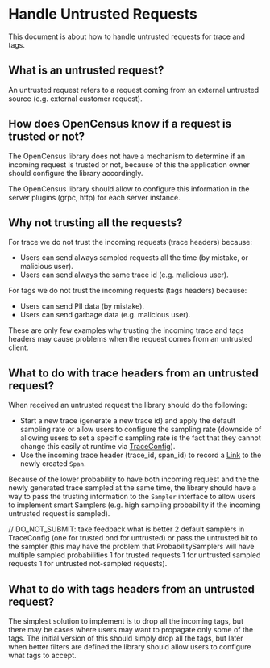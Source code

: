 # Handle Untrusted Requests

This document is about how to handle untrusted requests for trace and tags.

## What is an untrusted request?
An untrusted request refers to a request coming from an external untrusted source (e.g. external
customer request).

## How does OpenCensus know if a request is trusted or not?
The OpenCensus library does not have a mechanism to determine if an incoming request is trusted 
or not, because of this the application owner should configure the library accordingly.

The OpenCensus library should allow to configure this information in the server plugins (grpc, 
http) for each server instance.

## Why not trusting all the requests?
For trace we do not trust the incoming requests (trace headers) because:
* Users can send always sampled requests all the time (by mistake, or malicious user).
* Users can send always the same trace id (e.g. malicious user).

For tags we do not trust the incoming requests (tags headers) because:
* Users can send PII data (by mistake).
* Users can send garbage data (e.g. malicious user).

These are only few examples why trusting the incoming trace and tags headers may cause problems
when the request comes from an untrusted client.

## What to do with trace headers from an untrusted request?
When received an untrusted request the library should do the following:
* Start a new trace (generate a new trace id) and apply the default sampling rate or allow users
to configure the sampling rate (downside of allowing users to set a specific sampling rate is the
fact that they cannot change this easily at runtime via [TraceConfig](../trace/TraceConfig.md)).
* Use the incoming trace header (trace_id, span_id) to record a [Link][SpanDataModel] to the newly
created `Span`.

Because of the lower probability to have both incoming request and the the newly generated trace
sampled at the same time, the library should have a way to pass the trusting information to the
`Sampler` interface to allow users to implement smart Samplers (e.g. high sampling probability if
the incoming untrusted request is sampled).

// DO_NOT_SUBMIT: take feedback what is better 2 default samplers in TraceConfig (one for trusted
ond for untrusted) or pass the untrusted bit to the sampler (this may have the problem that
ProbabilitySamplers will have multiple sampled probabilities 1 for trusted requests 1 for
untrusted sampled requests 1 for untrusted not-sampled requests).

## What to do with tags headers from an untrusted request?
The simplest solution to implement is to drop all the incoming tags, but there may be cases where
users may want to propagate only some of the tags. The initial version of this should simply drop
all the tags, but later when better filters are defined the library should allow users to
configure what tags to accept.

[SpanDataModel]: https://github.com/census-instrumentation/opencensus-proto/blob/master/opencensus/proto/trace/trace.proto
